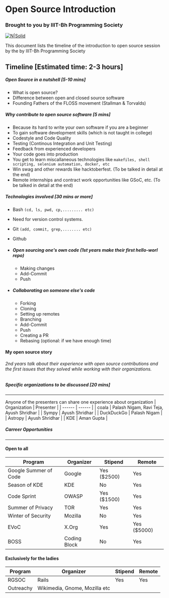 # Open Source Introduction
### Brought to you by IIIT-Bh Programming Society

[![N|Solid](https://cldup.com/dTxpPi9lDf.thumb.png)](https://nodesource.com/products/nsolid)

This document lists the timeline of the introduction to open source session by the by IIIT-Bh Programming Society

## Timeline [Estimated time: 2-3 hours]
##### Open Source in a nutshell [5-10 mins]
* What is open source?
* Difference between open and closed source software
* Founding Fathers of the FLOSS movement (Stallman & Torvalds)

##### Why contribute to open source software [5 mins]
* Because its hard to write your own software if you are a beginner
* To gain software development skills (which is not taught in college)
* Codestyle and Code Quality
* Testing (Continous Integration and Unit Testing)
* Feedback from experienced developers
* Your code goes into production
* You get to learn miscallaneous technologies like `makefiles, shell scripting, selenium automation, docker, etc`
* Win swag and other rewards like hacktoberfest. (To be talked in detail at the end)
* Remote internships and contract work opportunities like GSoC, etc. (To be talked in detail at the end)

##### Technologies involved [30 mins or more]
* Bash `(cd, ls, pwd, cp,......... etc)`
* Need for version control systems. 
* Git `(add, commit, grep,........ etc)`
* Github

* ##### Open sourcing one's own code (1st years make their first hello-worl repo)
    * Making changes
    * Add-Commit
    * Push
* ##### Collaborating on someone else's code
    * Forking
    * Cloning
    * Setting up remotes
    * Branching
    * Add-Commit
    * Push
    * Creating a PR
    * Rebasing (optional: if we have enough time)

#### My open source story
###### 2nd years talk about their experience with open source contributions and the first issues that they solved while working with their organizations.


##### Specific organizations to be discussed [20 mins]
--------------

Anyone of the presenters can share one experience about organization
| Organization | Presenter |
| ------ | ------ |
| coala | Palash Nigam, Ravi Teja, Ayush Shridhar |
| Sympy | Ayush Shridhar |
| DuckDuckGo | Palash Nigam |
| Astropy | Ayush Shridhar |
| KDE | Aman Gupta |

##### Carreer Opportunities
---------------------

#### Open to all
| Program | Organizer | Stipend | Remote |
| ------ | ------ | ------ | ------ |
| Google Summer of Code | Google | Yes ($2500) | Yes |
| Season of KDE | KDE | No | Yes |
| Code Sprint | OWASP | Yes ($1500) | Yes |
| Summer of Privacy | TOR | Yes | Yes |
| Winter of Security | Mozilla | No | Yes |
| EVoC | X.Org | Yes | Yes ($5000) |
| BOSS | Coding Block | No | Yes |
#### Exclusively for the ladies
| Program | Organizer | Stipend | Remote |
| ------ | ------ | ------ | ------ |
| RGSOC | Rails | Yes | Yes |
| Outreachy | Wikimedia, Gnome, Mozilla etc |  |  |







